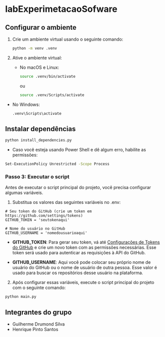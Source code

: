 # labExperimetacaoSofware

## Configurar o ambiente

1. Crie um ambiente virtual usando o seguinte comando:

    ```bash
    python -m venv .venv
    ```

2. Ative o ambiente virtual:
    - No macOS e Linux:
        ```bash
        source .venv/bin/activate
        ```
        ou

        ```bash
        source .venv/Scripts/activate
        ```         
  - No Windows:
      ```bash
      .venv\Scripts\activate
      ```
## Instalar dependências

```bash
python install_dependencies.py
```
- Caso você esteja usando Power Shell e dê algum erro, habilite as permissões: 

```bash
Set-ExecutionPolicy Unrestricted -Scope Process
```

### Passo 3: Executar o script

Antes de executar o script principal do projeto, você precisa configurar algumas variáveis. 

1. Substitua os valores das seguintes variáveis no .env:

```
# Seu token do GitHub (crie um token em https://github.com/settings/tokens)
GITHUB_TOKEN = 'seutokenaqui'

# Nome do usuário no GitHub
GITHUB_USERNAME = 'nomedousuarioaqui'
```

- **GITHUB_TOKEN**: Para gerar seu token, vá até [Configurações de Tokens do GitHub](https://github.com/settings/tokens) e crie um novo token com as permissões necessárias. Esse token será usado para autenticar as requisições à API do GitHub.

- **GITHUB_USERNAME**: Aqui você pode colocar seu próprio nome de usuário do GitHub ou o nome de usuário de outra pessoa. Esse valor é usado para buscar os repositórios desse usuário na plataforma.

2. Após configurar essas variáveis, execute o script principal do projeto com o seguinte comando:

```bash
python main.py
```

## Integrantes do grupo

- Guilherme Drumond Silva
- Henrique Pinto Santos